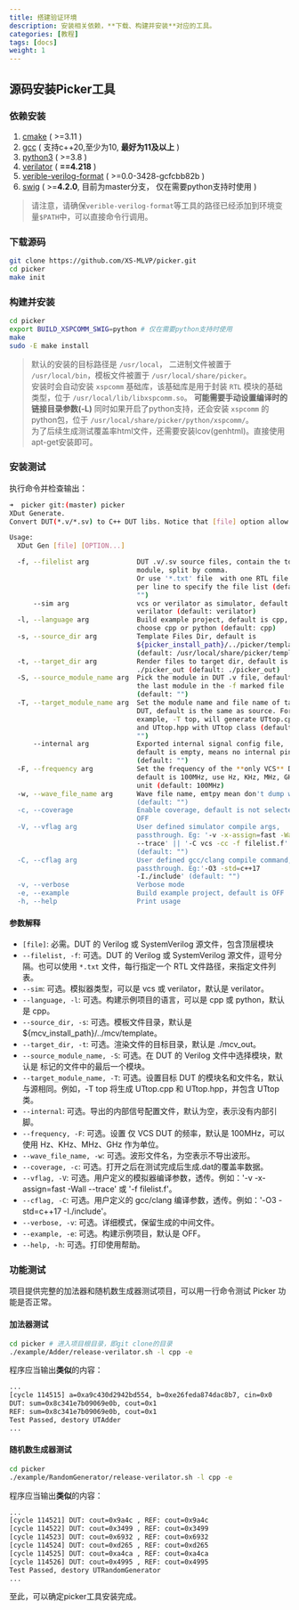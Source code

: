 ```yaml
---
title: 搭建验证环境
description: 安装相关依赖，**下载、构建并安装**对应的工具。
categories: [教程]
tags: [docs]
weight: 1
---
```


## 源码安装Picker工具

### 依赖安装

1.  [cmake](https://cmake.org/download/) ( >=3.11 )
2.  [gcc](https://gcc.gnu.org/) ( 支持c++20,至少为10, **最好为11及以上** )
3.  [python3](https://www.python.org/downloads/) ( >=3.8 )
4.  [verilator](https://verilator.org/guide/latest/install.html#git-quick-install) ( **==4.218** )
5.  [verible-verilog-format](https://github.com/chipsalliance/verible) ( >=0.0-3428-gcfcbb82b )
6.  [swig](http://www.swig.org/) ( >=**4.2.0**, 目前为master分支， 仅在需要python支持时使用 )

> 请注意，请确保`verible-verilog-format`等工具的路径已经添加到环境变量`$PATH`中，可以直接命令行调用。

### 下载源码

```bash
git clone https://github.com/XS-MLVP/picker.git
cd picker
make init
```

### 构建并安装

```bash
cd picker
export BUILD_XSPCOMM_SWIG=python # 仅在需要python支持时使用
make
sudo -E make install
```

> 默认的安装的目标路径是 `/usr/local`， 二进制文件被置于 `/usr/local/bin`，模板文件被置于 `/usr/local/share/picker`。  
> 安装时会自动安装 `xspcomm` 基础库，该基础库是用于封装 `RTL` 模块的基础类型，位于 `/usr/local/lib/libxspcomm.so`。 **可能需要手动设置编译时的链接目录参数(-L)**
> 同时如果开启了python支持，还会安装 `xspcomm` 的python包，位于 `/usr/local/share/picker/python/xspcomm/`。   
> 为了后续生成测试覆盖率html文件，还需要安装lcov(genhtml)。直接使用apt-get安装即可。

### 安装测试

执行命令并检查输出：

```bash
➜  picker git:(master) picker
XDut Generate. 
Convert DUT(*.v/*.sv) to C++ DUT libs. Notice that [file] option allow only one file.

Usage:
  XDut Gen [file] [OPTION...] 

  -f, --filelist arg            DUT .v/.sv source files, contain the top 
                                module, split by comma.
                                Or use '*.txt' file  with one RTL file path 
                                per line to specify the file list (default: 
                                "")
      --sim arg                 vcs or verilator as simulator, default is 
                                verilator (default: verilator)
  -l, --language arg            Build example project, default is cpp, 
                                choose cpp or python (default: cpp)
  -s, --source_dir arg          Template Files Dir, default is 
                                ${picker_install_path}/../picker/template 
                                (default: /usr/local/share/picker/template)
  -t, --target_dir arg          Render files to target dir, default is 
                                ./picker_out (default: ./picker_out)
  -S, --source_module_name arg  Pick the module in DUT .v file, default is 
                                the last module in the -f marked file 
                                (default: "")
  -T, --target_module_name arg  Set the module name and file name of target 
                                DUT, default is the same as source. For 
                                example, -T top, will generate UTtop.cpp 
                                and UTtop.hpp with UTtop class (default: 
                                "")
      --internal arg            Exported internal signal config file, 
                                default is empty, means no internal pin 
                                (default: "")
  -F, --frequency arg           Set the frequency of the **only VCS** DUT, 
                                default is 100MHz, use Hz, KHz, MHz, GHz as 
                                unit (default: 100MHz)
  -w, --wave_file_name arg      Wave file name, emtpy mean don't dump wave 
                                (default: "")
  -c, --coverage                Enable coverage, default is not selected as 
                                OFF
  -V, --vflag arg               User defined simulator compile args, 
                                passthrough. Eg: '-v -x-assign=fast -Wall 
                                --trace' || '-C vcs -cc -f filelist.f' 
                                (default: "")
  -C, --cflag arg               User defined gcc/clang compile command, 
                                passthrough. Eg:'-O3 -std=c++17 
                                -I./include' (default: "")
  -v, --verbose                 Verbose mode
  -e, --example                 Build example project, default is OFF
  -h, --help                    Print usage
```

#### 参数解释

* `[file]`: 必需。DUT 的 Verilog 或 SystemVerilog 源文件，包含顶层模块
* `--filelist, -f`: 可选。DUT 的 Verilog 或 SystemVerilog 源文件，逗号分隔。也可以使用 `*.txt` 文件，每行指定一个 RTL 文件路径，来指定文件列表。
* `--sim`: 可选。模拟器类型，可以是 vcs 或 verilator，默认是 verilator。
* `--language, -l`: 可选。构建示例项目的语言，可以是 cpp 或 python，默认是 cpp。
* `--source_dir, -s`: 可选。模板文件目录，默认是 ${mcv_install_path}/../mcv/template。
* `--target_dir, -t`: 可选。渲染文件的目标目录，默认是 ./mcv_out。
* `--source_module_name, -S`: 可选。在 DUT 的 Verilog 文件中选择模块，默认是  标记的文件中的最后一个模块。
* `--target_module_name, -T`: 可选。设置目标 DUT 的模块名和文件名，默认与源相同。例如，-T top 将生成 UTtop.cpp 和 UTtop.hpp，并包含 UTtop 类。
* `--internal`: 可选。导出的内部信号配置文件，默认为空，表示没有内部引脚。
* `--frequency, -F`: 可选。设置 仅 VCS DUT 的频率，默认是 100MHz，可以使用 Hz、KHz、MHz、GHz 作为单位。
* `--wave_file_name, -w`: 可选。波形文件名，为空表示不导出波形。
* `--coverage, -c`: 可选。打开之后在测试完成后生成.dat的覆盖率数据。
* `--vflag, -V`: 可选。用户定义的模拟器编译参数，透传。例如：'-v -x-assign=fast -Wall --trace' 或 '-f filelist.f'。
* `--cflag, -C`: 可选。用户定义的 gcc/clang 编译参数，透传。例如：'-O3 -std=c++17 -I./include'。
* `--verbose, -v`: 可选。详细模式，保留生成的中间文件。
* `--example, -e`: 可选。构建示例项目，默认是 OFF。
* `--help, -h`: 可选。打印使用帮助。

### 功能测试

项目提供完整的加法器和随机数生成器测试项目，可以用一行命令测试 Picker 功能是否正常。

#### 加法器测试

```bash
cd picker # 进入项目根目录，即git clone的目录
./example/Adder/release-verilator.sh -l cpp -e 
```

程序应当输出**类似**的内容：

```bash
...
[cycle 114515] a=0xa9c430d2942bd554, b=0xe26feda874dac8b7, cin=0x0
DUT: sum=0x8c341e7b09069e0b, cout=0x1
REF: sum=0x8c341e7b09069e0b, cout=0x1
Test Passed, destory UTAdder
...
```

#### 随机数生成器测试

```bash
cd picker
./example/RandomGenerator/release-verilator.sh -l cpp -e 
```

程序应当输出**类似**的内容：

```bash
...
[cycle 114521] DUT: cout=0x9a4c , REF: cout=0x9a4c
[cycle 114522] DUT: cout=0x3499 , REF: cout=0x3499
[cycle 114523] DUT: cout=0x6932 , REF: cout=0x6932
[cycle 114524] DUT: cout=0xd265 , REF: cout=0xd265
[cycle 114525] DUT: cout=0xa4ca , REF: cout=0xa4ca
[cycle 114526] DUT: cout=0x4995 , REF: cout=0x4995
Test Passed, destory UTRandomGenerator
...
```

至此，可以确定picker工具安装完成。
